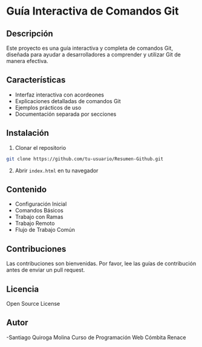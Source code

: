 # Guía Interactiva de Comandos Git

## Descripción
Este proyecto es una guía interactiva y completa de comandos Git, diseñada para ayudar a desarrolladores a comprender y utilizar Git de manera efectiva.

## Características
- Interfaz interactiva con acordeones
- Explicaciones detalladas de comandos Git
- Ejemplos prácticos de uso
- Documentación separada por secciones

## Instalación
1. Clonar el repositorio
```bash
git clone https://github.com/tu-usuario/Resumen-Github.git
```

2. Abrir `index.html` en tu navegador

## Contenido
- Configuración Inicial
- Comandos Básicos
- Trabajo con Ramas
- Trabajo Remoto
- Flujo de Trabajo Común

## Contribuciones
Las contribuciones son bienvenidas. Por favor, lee las guías de contribución antes de enviar un pull request.

## Licencia
Open Source License

## Autor
-Santiago Quiroga Molina
Curso de Programación Web Cómbita Renace
